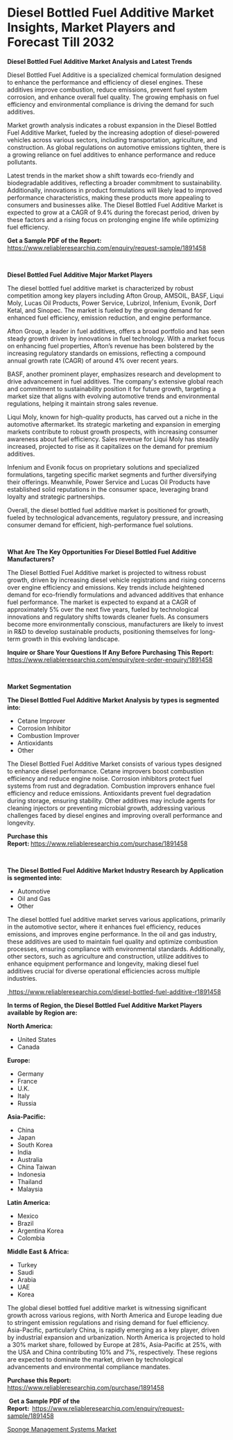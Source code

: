 <p><h1>Diesel Bottled Fuel Additive Market Insights, Market Players and Forecast Till 2032</h1></p><p><strong>Diesel Bottled Fuel Additive Market Analysis and Latest Trends</strong></p>
<p><p>Diesel Bottled Fuel Additive is a specialized chemical formulation designed to enhance the performance and efficiency of diesel engines. These additives improve combustion, reduce emissions, prevent fuel system corrosion, and enhance overall fuel quality. The growing emphasis on fuel efficiency and environmental compliance is driving the demand for such additives.</p><p>Market growth analysis indicates a robust expansion in the Diesel Bottled Fuel Additive Market, fueled by the increasing adoption of diesel-powered vehicles across various sectors, including transportation, agriculture, and construction. As global regulations on automotive emissions tighten, there is a growing reliance on fuel additives to enhance performance and reduce pollutants.</p><p>Latest trends in the market show a shift towards eco-friendly and biodegradable additives, reflecting a broader commitment to sustainability. Additionally, innovations in product formulations will likely lead to improved performance characteristics, making these products more appealing to consumers and businesses alike. The Diesel Bottled Fuel Additive Market is expected to grow at a CAGR of 9.4% during the forecast period, driven by these factors and a rising focus on prolonging engine life while optimizing fuel efficiency.</p></p>
<p><strong>Get a Sample PDF of the Report:&nbsp;</strong> <a href="https://www.reliableresearchiq.com/enquiry/request-sample/1891458?utm_campaign=3097&utm_medium=2&utm_source=Github&utm_content=ia&utm_term=28032025&utm_id=diesel-bottled-fuel-additive">https://www.reliableresearchiq.com/enquiry/request-sample/1891458</a></p>
<p>&nbsp;</p>
<p><strong>Diesel Bottled Fuel Additive Major Market Players</strong></p>
<p><p>The diesel bottled fuel additive market is characterized by robust competition among key players including Afton Group, AMSOIL, BASF, Liqui Moly, Lucas Oil Products, Power Service, Lubrizol, Infenium, Evonik, Dorf Ketal, and Sinopec. The market is fueled by the growing demand for enhanced fuel efficiency, emission reduction, and engine performance.</p><p>Afton Group, a leader in fuel additives, offers a broad portfolio and has seen steady growth driven by innovations in fuel technology. With a market focus on enhancing fuel properties, Afton’s revenue has been bolstered by the increasing regulatory standards on emissions, reflecting a compound annual growth rate (CAGR) of around 4% over recent years.</p><p>BASF, another prominent player, emphasizes research and development to drive advancement in fuel additives. The company's extensive global reach and commitment to sustainability position it for future growth, targeting a market size that aligns with evolving automotive trends and environmental regulations, helping it maintain strong sales revenue.</p><p>Liqui Moly, known for high-quality products, has carved out a niche in the automotive aftermarket. Its strategic marketing and expansion in emerging markets contribute to robust growth prospects, with increasing consumer awareness about fuel efficiency. Sales revenue for Liqui Moly has steadily increased, projected to rise as it capitalizes on the demand for premium additives.</p><p>Infenium and Evonik focus on proprietary solutions and specialized formulations, targeting specific market segments and further diversifying their offerings. Meanwhile, Power Service and Lucas Oil Products have established solid reputations in the consumer space, leveraging brand loyalty and strategic partnerships.</p><p>Overall, the diesel bottled fuel additive market is positioned for growth, fueled by technological advancements, regulatory pressure, and increasing consumer demand for efficient, high-performance fuel solutions.</p></p>
<p>&nbsp;</p>
<p><strong>What Are The Key Opportunities For Diesel Bottled Fuel Additive Manufacturers?</strong></p>
<p><p>The Diesel Bottled Fuel Additive market is projected to witness robust growth, driven by increasing diesel vehicle registrations and rising concerns over engine efficiency and emissions. Key trends include heightened demand for eco-friendly formulations and advanced additives that enhance fuel performance. The market is expected to expand at a CAGR of approximately 5% over the next five years, fueled by technological innovations and regulatory shifts towards cleaner fuels. As consumers become more environmentally conscious, manufacturers are likely to invest in R&D to develop sustainable products, positioning themselves for long-term growth in this evolving landscape.</p></p>
<p><strong>Inquire or Share Your Questions If Any Before Purchasing This Report:</strong> <a href="https://www.reliableresearchiq.com/enquiry/pre-order-enquiry/1891458?utm_campaign=3097&utm_medium=2&utm_source=Github&utm_content=ia&utm_term=28032025&utm_id=diesel-bottled-fuel-additive">https://www.reliableresearchiq.com/enquiry/pre-order-enquiry/1891458</a></p>
<p>&nbsp;</p>
<p><strong>Market Segmentation</strong></p>
<p><strong>The Diesel Bottled Fuel Additive Market Analysis by types is segmented into:</strong></p>
<p><ul><li>Cetane Improver</li><li>Corrosion Inhibitor</li><li>Combustion Improver</li><li>Antioxidants</li><li>Other</li></ul></p>
<p><p>The Diesel Bottled Fuel Additive Market consists of various types designed to enhance diesel performance. Cetane improvers boost combustion efficiency and reduce engine noise. Corrosion inhibitors protect fuel systems from rust and degradation. Combustion improvers enhance fuel efficiency and reduce emissions. Antioxidants prevent fuel degradation during storage, ensuring stability. Other additives may include agents for cleaning injectors or preventing microbial growth, addressing various challenges faced by diesel engines and improving overall performance and longevity.</p></p>
<p><strong>Purchase this Report:&nbsp;</strong><a href="https://www.reliableresearchiq.com/purchase/1891458?utm_campaign=3097&utm_medium=2&utm_source=Github&utm_content=ia&utm_term=28032025&utm_id=diesel-bottled-fuel-additive">https://www.reliableresearchiq.com/purchase/1891458</a></p>
<p>&nbsp;</p>
<p><strong>The Diesel Bottled Fuel Additive Market Industry Research by Application is segmented into:</strong></p>
<p><ul><li>Automotive</li><li>Oil and Gas</li><li>Other</li></ul></p>
<p><p>The diesel bottled fuel additive market serves various applications, primarily in the automotive sector, where it enhances fuel efficiency, reduces emissions, and improves engine performance. In the oil and gas industry, these additives are used to maintain fuel quality and optimize combustion processes, ensuring compliance with environmental standards. Additionally, other sectors, such as agriculture and construction, utilize additives to enhance equipment performance and longevity, making diesel fuel additives crucial for diverse operational efficiencies across multiple industries.</p></p>
<p><a href="https://www.reliableresearchiq.com/diesel-bottled-fuel-additive-r1891458?utm_campaign=3097&utm_medium=2&utm_source=Github&utm_content=ia&utm_term=28032025&utm_id=diesel-bottled-fuel-additive">&nbsp;https://www.reliableresearchiq.com/diesel-bottled-fuel-additive-r1891458</a></p>
<p><strong>In terms of Region, the Diesel Bottled Fuel Additive Market Players available by Region are:</strong></p>
<p>
    <p> <strong> North America: </strong>
        <ul>
            <li>United States</li>
            <li>Canada</li>
        </ul>
        </p> 
    <p> <strong> Europe: </strong>
        <ul>
            <li>Germany</li>
            <li>France</li>
            <li>U.K.</li>
            <li>Italy</li>
            <li>Russia</li>
        </ul>
        </p> 
    <p> <strong> Asia-Pacific: </strong>
        <ul>
            <li>China</li>
            <li>Japan</li>
            <li>South Korea</li>
            <li>India</li>
            <li>Australia</li>
            <li>China Taiwan</li>
            <li>Indonesia</li>
            <li>Thailand</li>
            <li>Malaysia</li>
        </ul>
        </p> 
    <p> <strong> Latin America: </strong>
        <ul>
            <li>Mexico</li>
            <li>Brazil</li>
            <li>Argentina Korea</li>
            <li>Colombia</li>
        </ul>
        </p> 
    <p> <strong> Middle East & Africa: </strong>
        <ul>
            <li>Turkey</li>
            <li>Saudi</li>
            <li>Arabia</li>
            <li>UAE</li>
            <li>Korea</li>
        </ul>
    </p>
    </p>
<p><p>The global diesel bottled fuel additive market is witnessing significant growth across various regions, with North America and Europe leading due to stringent emission regulations and rising demand for fuel efficiency. Asia-Pacific, particularly China, is rapidly emerging as a key player, driven by industrial expansion and urbanization. North America is projected to hold a 30% market share, followed by Europe at 28%, Asia-Pacific at 25%, with the USA and China contributing 10% and 7%, respectively. These regions are expected to dominate the market, driven by technological advancements and environmental compliance mandates.</p></p>
<p><strong>Purchase this Report: </strong><a href="https://www.reliableresearchiq.com/purchase/1891458?utm_campaign=3097&utm_medium=2&utm_source=Github&utm_content=ia&utm_term=28032025&utm_id=diesel-bottled-fuel-additive">https://www.reliableresearchiq.com/purchase/1891458</a></p>
<p>&nbsp;<strong>Get a Sample PDF of the Report:&nbsp;&nbsp;</strong><a href="https://www.reliableresearchiq.com/enquiry/request-sample/1891458?utm_campaign=3097&utm_medium=2&utm_source=Github&utm_content=ia&utm_term=28032025&utm_id=diesel-bottled-fuel-additive">https://www.reliableresearchiq.com/enquiry/request-sample/1891458</a></p>
<p><strong></strong></p>
<p><p><a href="https://github.com/saoneubeh8/Market-Research-Report-List-1/blob/main/sponge-management-systems-market.md?utm_campaign=3097&utm_medium=2&utm_source=Github&utm_content=ia&utm_term=28032025&utm_id=diesel-bottled-fuel-additive">Sponge Management Systems Market</a></p></p>